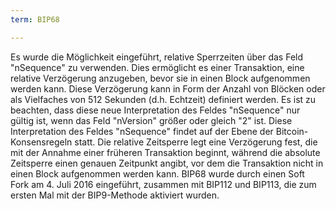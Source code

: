 ```yaml
---
term: BIP68

---
```

Es wurde die Möglichkeit eingeführt, relative Sperrzeiten über das Feld "nSequence" zu verwenden. Dies ermöglicht es einer Transaktion, eine relative Verzögerung anzugeben, bevor sie in einen Block aufgenommen werden kann. Diese Verzögerung kann in Form der Anzahl von Blöcken oder als Vielfaches von 512 Sekunden (d.h. Echtzeit) definiert werden. Es ist zu beachten, dass diese neue Interpretation des Feldes "nSequence" nur gültig ist, wenn das Feld "nVersion" größer oder gleich "2" ist. Diese Interpretation des Feldes "nSequence" findet auf der Ebene der Bitcoin-Konsensregeln statt. Die relative Zeitsperre legt eine Verzögerung fest, die mit der Annahme einer früheren Transaktion beginnt, während die absolute Zeitsperre einen genauen Zeitpunkt angibt, vor dem die Transaktion nicht in einen Block aufgenommen werden kann. BIP68 wurde durch einen Soft Fork am 4. Juli 2016 eingeführt, zusammen mit BIP112 und BIP113, die zum ersten Mal mit der BIP9-Methode aktiviert wurden.